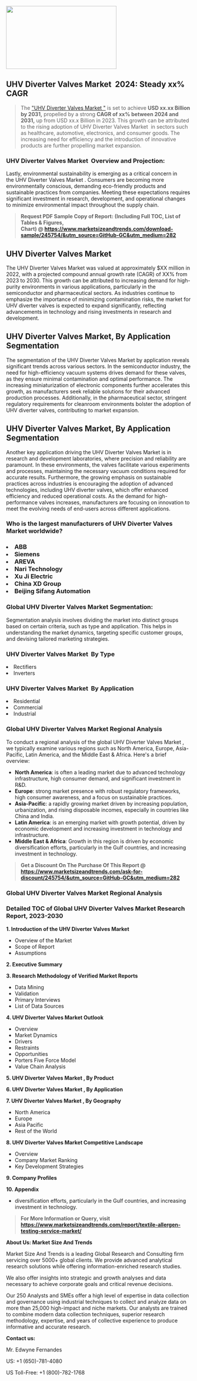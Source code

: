 <p><img class="alignnone size-medium wp-image-20088" src="https://ffe5etoiles.com/wp-content/uploads/2024/12/MST1-300x171.png" alt="" width="300" height="171" /></p><h2 id="ember46" class="ember-view reader-text-block__heading-2">UHV Diverter Valves Market &nbsp;2024: Steady&nbsp;xx% CAGR</h2><blockquote id="ember47" class="ember-view reader-text-block__blockquote">The&nbsp;<a class="app-aware-link " href="https://www.marketsizeandtrends.com/download-sample/245754/&utm_source=GitHub-GC&utm_medium=282" target="_blank" data-test-app-aware-link="">"UHV Diverter Valves Market "</a>&nbsp;is set to achieve&nbsp;<strong>USD&nbsp;xx.xx&nbsp;Billion by 2031,</strong>&nbsp;propelled by a strong&nbsp;<strong>CAGR of&nbsp;xx% between 2024 and 2031,</strong>&nbsp;up from USD xx.x Billion in 2023. This growth can be attributed to the rising adoption of&nbsp;UHV Diverter Valves Market &nbsp;in sectors such as healthcare, automotive, electronics, and consumer goods. The increasing need for efficiency and the introduction of innovative products are further propelling market expansion.</blockquote><h3 id="ember48" class="ember-view reader-text-block__heading-3">UHV Diverter Valves Market &nbsp;Overview and Projection:</h3><p id="ember49" class="ember-view reader-text-block__paragraph">Lastly, environmental sustainability is emerging as a critical concern in the&nbsp;UHV Diverter Valves Market . Consumers are becoming more environmentally conscious, demanding eco-friendly products and sustainable practices from companies. Meeting these expectations requires significant investment in research, development, and operational changes to minimize environmental impact throughout the supply chain.</p><blockquote id="ember50" class="ember-view reader-text-block__blockquote"><strong>Request PDF Sample Copy of Report: (Including Full TOC, List of Tables &amp; Figures, Chart)&nbsp;@&nbsp;<strong><a href="https://www.marketsizeandtrends.com/download-sample/245754/&utm_source=GitHub-GC&utm_medium=282" target="_blank">https://www.marketsizeandtrends.com/download-sample/245754/&utm_source=GitHub-GC&utm_medium=282</a></strong></strong></blockquote><h3 class=""><h2>UHV Diverter Valves Market</h2><p>The UHV Diverter Valves Market was valued at approximately $XX million in 2022, with a projected compound annual growth rate (CAGR) of XX% from 2023 to 2030. This growth can be attributed to increasing demand for high-purity environments in various applications, particularly in the semiconductor and pharmaceutical sectors. As industries continue to emphasize the importance of minimizing contamination risks, the market for UHV diverter valves is expected to expand significantly, reflecting advancements in technology and rising investments in research and development.</p><h2>UHV Diverter Valves Market, By Application Segmentation</h2><p>The segmentation of the UHV Diverter Valves Market by application reveals significant trends across various sectors. In the semiconductor industry, the need for high-efficiency vacuum systems drives demand for these valves, as they ensure minimal contamination and optimal performance. The increasing miniaturization of electronic components further accelerates this growth, as manufacturers seek reliable solutions for their advanced production processes. Additionally, in the pharmaceutical sector, stringent regulatory requirements for cleanroom environments bolster the adoption of UHV diverter valves, contributing to market expansion.</p><h2>UHV Diverter Valves Market, By Application Segmentation</h2><p>Another key application driving the UHV Diverter Valves Market is in research and development laboratories, where precision and reliability are paramount. In these environments, the valves facilitate various experiments and processes, maintaining the necessary vacuum conditions required for accurate results. Furthermore, the growing emphasis on sustainable practices across industries is encouraging the adoption of advanced technologies, including UHV diverter valves, which offer enhanced efficiency and reduced operational costs. As the demand for high-performance valves increases, manufacturers are focusing on innovation to meet the evolving needs of end-users across different applications.</p></h3><h3 id="" class="">Who is the largest manufacturers of&nbsp;UHV Diverter Valves Market worldwide?</h3><h3 class=""></Li><Li>ABB</Li><Li> Siemens</Li><Li> AREVA</Li><Li> Nari Technology</Li><Li> Xu Ji Electric</Li><Li> China XD Group</Li><Li> Beijing Sifang Automation</h3><h3 id="ember53" class="ember-view reader-text-block__heading-3">Global&nbsp;UHV Diverter Valves Market Segmentation:</h3><p id="ember54" class="ember-view reader-text-block__paragraph">Segmentation analysis involves dividing the market into distinct groups based on certain criteria, such as type and application. This helps in understanding the market dynamics, targeting specific customer groups, and devising tailored marketing strategies.</p><h3 id="" class="">UHV Diverter Valves Market &nbsp;By Type</h3><p></Li><Li>Rectifiers</Li><Li> Inverters</p><h3 id="" class="">UHV Diverter Valves Market &nbsp;By Application</h3><p class=""></Li><Li>Residential</Li><Li> Commercial</Li><Li> Industrial</p><h3 id="ember62" class="ember-view reader-text-block__heading-3">Global UHV Diverter Valves Market Regional Analysis</h3><p id="ember63" class="ember-view reader-text-block__paragraph">To conduct a regional analysis of the global UHV Diverter Valves Market , we typically examine various regions such as North America, Europe, Asia-Pacific, Latin America, and the Middle East &amp; Africa. Here's a brief overview:</p><ul><li><strong>North America</strong>: is often a leading market due to advanced technology infrastructure, high consumer demand, and significant investment in R&amp;D.</li><li><strong>Europe</strong>: strong market presence with robust regulatory frameworks, high consumer awareness, and a focus on sustainable practices.</li><li><strong>Asia-Pacific</strong>: a rapidly growing market driven by increasing population, urbanization, and rising disposable incomes, especially in countries like China and India.</li><li><strong>Latin America</strong>: is an emerging market with growth potential, driven by economic development and increasing investment in technology and infrastructure.</li><li><strong>Middle East &amp; Africa</strong>: Growth in this region is driven by economic diversification efforts, particularly in the Gulf countries, and increasing investment in technology.</li></ul><blockquote id="ember61" class="ember-view reader-text-block__blockquote"><strong>Get a Discount On The Purchase Of This Report @ <strong><a href="https://html-cleaner.com/" target="">https://www.marketsizeandtrends.com/ask-for-discount/245754/&utm_source=GitHub-GC&utm_medium=282</a></strong></strong></blockquote><h3 id="ember62" class="ember-view reader-text-block__heading-3">Global UHV Diverter Valves Market Regional Analysis</h3><h3 id="" class="">Detailed TOC of Global UHV Diverter Valves Market Research Report, 2023-2030</h3><p id="" class=""><strong>1. Introduction of the UHV Diverter Valves Market </strong></p><ul><li>Overview of the Market</li><li>Scope of Report</li><li>Assumptions</li></ul><p id="" class=""><strong>2. Executive Summary</strong></p><p id="" class=""><strong>3. Research Methodology of Verified Market Reports</strong></p><ul><li>Data Mining</li><li>Validation</li><li>Primary Interviews</li><li>List of Data Sources</li></ul><p id="" class=""><strong>4. UHV Diverter Valves Market Outlook</strong></p><ul><li>Overview</li><li>Market Dynamics</li><li>Drivers</li><li>Restraints</li><li>Opportunities</li><li>Porters Five Force Model</li><li>Value Chain Analysis</li></ul><p id="" class=""><strong>5. UHV Diverter Valves Market , By Product</strong></p><p id="" class=""><strong>6. UHV Diverter Valves Market , By Application</strong></p><p id="" class=""><strong>7. UHV Diverter Valves Market , By Geography</strong></p><ul><li>North America</li><li>Europe</li><li>Asia Pacific</li><li>Rest of the World</li></ul><p id="" class=""><strong>8. UHV Diverter Valves Market Competitive Landscape</strong></p><ul><li>Overview</li><li>Company Market Ranking</li><li>Key Development Strategies</li></ul><p id="" class=""><strong>9. Company Profiles</strong></p><p id="" class=""><strong>10. Appendix</strong></p><ul><li>diversification efforts, particularly in the Gulf countries, and increasing investment in technology.</li></ul><blockquote id="ember65" class="ember-view reader-text-block__blockquote"><strong>For More Information or Query, visit <strong><strong><a href="https://html-cleaner.com/" target="">https://www.marketsizeandtrends.com/report/textile-allergen-testing-service-market/</a></strong></strong></strong></blockquote><p id="" class=""><strong>About Us: Market Size And Trends</strong></p><p id="" class="">Market Size And Trends is a leading Global Research and Consulting firm servicing over 5000+ global clients. We provide advanced analytical research solutions while offering information-enriched research studies.</p><p id="" class="">We also offer insights into strategic and growth analyses and data necessary to achieve corporate goals and critical revenue decisions.</p><p id="" class="">Our 250 Analysts and SMEs offer a high level of expertise in data collection and governance using industrial techniques to collect and analyze data on more than 25,000 high-impact and niche markets. Our analysts are trained to combine modern data collection techniques, superior research methodology, expertise, and years of collective experience to produce informative and accurate research.</p><p id="" class=""><strong>Contact us:</strong></p><p id="" class="">Mr. Edwyne Fernandes</p><p id="" class="">US: +1 (650)-781-4080</p><p id="" class="">US Toll-Free: +1 (800)-782-1768</p>
